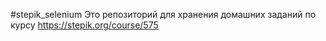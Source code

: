 #stepik_selenium
Это репозиторий для хранения домашних заданий по курсу https://stepik.org/course/575
